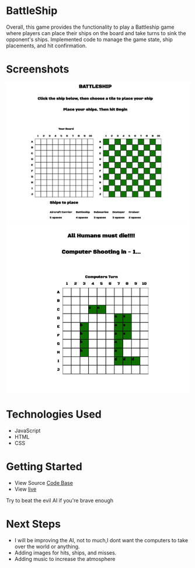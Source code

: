 # BattleShip

Overall, this game provides the functionality to play a Battleship game where players can place their ships on the board and take turns to sink the opponent's ships. Implemented code to manage the game state, ship placements, and hit confirmation.

# Screenshots

<img src="./images/battleship1.png">
<img src="./images/battleship2.png">

# Technologies Used

-   JavaScript
-   HTML
-   CSS

# Getting Started

-   View Source [Code Base](https://github.com/Addair89/Battleship/tree/main)
-   View [live](https://addair89.github.io/Battleship/)

Try to beat the evil AI if you're brave enough

# Next Steps

-   I will be improving the AI, not to much,I dont want the computers to take over the world or anything.
-   Adding images for hits, ships, and misses.
-   Adding music to increase the atmosphere
